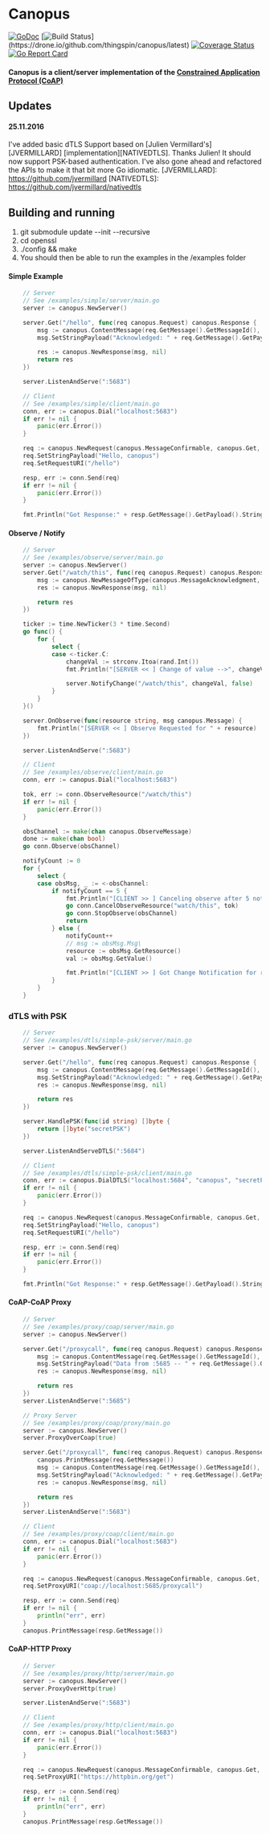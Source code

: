 # Canopus

[![GoDoc](https://godoc.org/github.com/thingspin/canopus?status.svg)](https://godoc.org/github.com/thingspin/canopus)
[![Build Status](https://drone.io/github.com/thingspin/canopus/status.png?)](https://drone.io/github.com/thingspin/canopus/latest)
[![Coverage Status](https://coveralls.io/repos/zubairhamed/canopus/badge.svg?branch=master)](https://coveralls.io/r/zubairhamed/canopus?branch=master)
[![Go Report Card](https://goreportcard.com/badge/github.com/thingspin/canopus)](https://goreportcard.com/report/github.com/thingspin/canopus)

#### Canopus is a client/server implementation of the [Constrained Application Protocol (CoAP)][RFC7252]
[RFC7252]: http://tools.ietf.org/html/rfc7252

## Updates
#### 25.11.2016
I've added basic dTLS Support based on [Julien Vermillard's][JVERMILLARD] [implementation][NATIVEDTLS]. Thanks Julien! It should now support PSK-based authentication.
I've also gone ahead and refactored the APIs to make it that bit more Go idiomatic.
[JVERMILLARD]: https://github.com/jvermillard
[NATIVEDTLS]: https://github.com/jvermillard/nativedtls

## Building and running
1. git submodule update --init --recursive
2. cd openssl
3. ./config && make
4. You should then be able to run the examples in the /examples folder

#### Simple Example
```go
	// Server
	// See /examples/simple/server/main.go
	server := canopus.NewServer()

	server.Get("/hello", func(req canopus.Request) canopus.Response {
		msg := canopus.ContentMessage(req.GetMessage().GetMessageId(), canopus.MessageAcknowledgment)
		msg.SetStringPayload("Acknowledged: " + req.GetMessage().GetPayload().String())

		res := canopus.NewResponse(msg, nil)
		return res
	})

	server.ListenAndServe(":5683")

	// Client
	// See /examples/simple/client/main.go
	conn, err := canopus.Dial("localhost:5683")
	if err != nil {
		panic(err.Error())
	}

	req := canopus.NewRequest(canopus.MessageConfirmable, canopus.Get, canopus.GenerateMessageID()).(*canopus.CoapRequest)
	req.SetStringPayload("Hello, canopus")
	req.SetRequestURI("/hello")

	resp, err := conn.Send(req)
	if err != nil {
		panic(err.Error())
	}

	fmt.Println("Got Response:" + resp.GetMessage().GetPayload().String())
```

#### Observe / Notify
```go
	// Server
	// See /examples/observe/server/main.go
	server := canopus.NewServer()
	server.Get("/watch/this", func(req canopus.Request) canopus.Response {
		msg := canopus.NewMessageOfType(canopus.MessageAcknowledgment, req.GetMessage().GetMessageId(), canopus.NewPlainTextPayload("Acknowledged"))
		res := canopus.NewResponse(msg, nil)

		return res
	})

	ticker := time.NewTicker(3 * time.Second)
	go func() {
		for {
			select {
			case <-ticker.C:
				changeVal := strconv.Itoa(rand.Int())
				fmt.Println("[SERVER << ] Change of value -->", changeVal)

				server.NotifyChange("/watch/this", changeVal, false)
			}
		}
	}()

	server.OnObserve(func(resource string, msg canopus.Message) {
		fmt.Println("[SERVER << ] Observe Requested for " + resource)
	})

	server.ListenAndServe(":5683")

	// Client
	// See /examples/observe/client/main.go
	conn, err := canopus.Dial("localhost:5683")

	tok, err := conn.ObserveResource("/watch/this")
	if err != nil {
		panic(err.Error())
	}

	obsChannel := make(chan canopus.ObserveMessage)
	done := make(chan bool)
	go conn.Observe(obsChannel)

	notifyCount := 0
	for {
		select {
		case obsMsg, _ := <-obsChannel:
			if notifyCount == 5 {
				fmt.Println("[CLIENT >> ] Canceling observe after 5 notifications..")
				go conn.CancelObserveResource("watch/this", tok)
				go conn.StopObserve(obsChannel)
				return
			} else {
				notifyCount++
				// msg := obsMsg.Msg\
				resource := obsMsg.GetResource()
				val := obsMsg.GetValue()

				fmt.Println("[CLIENT >> ] Got Change Notification for resource and value: ", notifyCount, resource, val)
			}
		}
	}
```

### dTLS with PSK
```go
	// Server
	// See /examples/dtls/simple-psk/server/main.go
	server := canopus.NewServer()

	server.Get("/hello", func(req canopus.Request) canopus.Response {
		msg := canopus.ContentMessage(req.GetMessage().GetMessageId(), canopus.MessageAcknowledgment)
		msg.SetStringPayload("Acknowledged: " + req.GetMessage().GetPayload().String())
		res := canopus.NewResponse(msg, nil)

		return res
	})

	server.HandlePSK(func(id string) []byte {
		return []byte("secretPSK")
	})

	server.ListenAndServeDTLS(":5684")

	// Client
	// See /examples/dtls/simple-psk/client/main.go
	conn, err := canopus.DialDTLS("localhost:5684", "canopus", "secretPSK")
	if err != nil {
		panic(err.Error())
	}

	req := canopus.NewRequest(canopus.MessageConfirmable, canopus.Get, canopus.GenerateMessageID())
	req.SetStringPayload("Hello, canopus")
	req.SetRequestURI("/hello")

	resp, err := conn.Send(req)
	if err != nil {
		panic(err.Error())
	}

	fmt.Println("Got Response:" + resp.GetMessage().GetPayload().String())
```

#### CoAP-CoAP Proxy
```go
	// Server
	// See /examples/proxy/coap/server/main.go
	server := canopus.NewServer()

	server.Get("/proxycall", func(req canopus.Request) canopus.Response {
		msg := canopus.ContentMessage(req.GetMessage().GetMessageId(), canopus.MessageAcknowledgment)
		msg.SetStringPayload("Data from :5685 -- " + req.GetMessage().GetPayload().String())
		res := canopus.NewResponse(msg, nil)

		return res
	})
	server.ListenAndServe(":5685")

	// Proxy Server
	// See /examples/proxy/coap/proxy/main.go
	server := canopus.NewServer()
	server.ProxyOverCoap(true)

	server.Get("/proxycall", func(req canopus.Request) canopus.Response {
		canopus.PrintMessage(req.GetMessage())
		msg := canopus.ContentMessage(req.GetMessage().GetMessageId(), canopus.MessageAcknowledgment)
		msg.SetStringPayload("Acknowledged: " + req.GetMessage().GetPayload().String())
		res := canopus.NewResponse(msg, nil)

		return res
	})
	server.ListenAndServe(":5683")

	// Client
	// See /examples/proxy/coap/client/main.go
	conn, err := canopus.Dial("localhost:5683")
	if err != nil {
		panic(err.Error())
	}

	req := canopus.NewRequest(canopus.MessageConfirmable, canopus.Get, canopus.GenerateMessageID())
	req.SetProxyURI("coap://localhost:5685/proxycall")

	resp, err := conn.Send(req)
	if err != nil {
		println("err", err)
	}
	canopus.PrintMessage(resp.GetMessage())
```

#### CoAP-HTTP Proxy
```go
	// Server
	// See /examples/proxy/http/server/main.go
	server := canopus.NewServer()
	server.ProxyOverHttp(true)

	server.ListenAndServe(":5683")

	// Client
	// See /examples/proxy/http/client/main.go
	conn, err := canopus.Dial("localhost:5683")
	if err != nil {
		panic(err.Error())
	}

	req := canopus.NewRequest(canopus.MessageConfirmable, canopus.Get, canopus.GenerateMessageID())
	req.SetProxyURI("https://httpbin.org/get")

	resp, err := conn.Send(req)
	if err != nil {
		println("err", err)
	}
	canopus.PrintMessage(resp.GetMessage())
```
